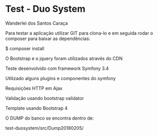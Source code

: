 Test - Duo System 
==========

Wanderlei dos Santos Caraça

Para testar a aplicação utilizar GIT para clona-lo e em seguida
rodar o composer para baixar as dependências:

$ composer install

O Bootstrap e o jquery foram utilizados através do CDN

Teste desenvolvido com framework Symfony 3.4

Utilizado alguns plugins e componentes do symfony

Requisições HTTP em Ajax

Validação usando bootstrap validator

Template usando Bootstrap 4

O DUMP do banco se encontra dentro de:

test-duosystem/src/Dump20180205/
